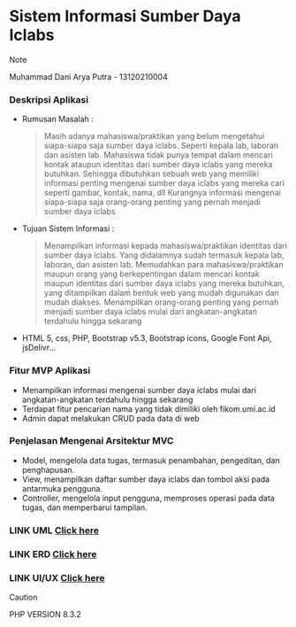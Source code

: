 # Sistem Informasi Sumber Daya Iclabs
> [!NOTE]
> Muhammad Dani Arya Putra - 13120210004


### Deskripsi Aplikasi
- Rumusan Masalah :
	> Masih adanya mahasiswa/praktikan yang belum mengetahui siapa-siapa saja 	  sumber daya iclabs. Seperti kepala lab, laboran dan asisten lab.
	> Mahasiswa tidak punya tempat dalam mencari kontak ataupun identitas dari 	  	  sumber daya iclabs yang mereka butuhkan. Sehingga dibutuhkan sebuah web yang 	  memiliki informasi penting mengenai sumber daya iclabs yang mereka cari 		  seperti gambar, kontak, nama, dll
	> Kurangnya informasi mengenai siapa-siapa saja orang-orang penting yang 	  pernah menjadi sumber daya iclabs 
- Tujuan Sistem Informasi :
	> Menampilkan informasi kepada mahasiswa/praktikan identitas dari sumber daya 	  iclabs. Yang didalamnya sudah termasuk kepala lab, laboran, dan asisten lab.
	> Memudahkan para mahasiswa/praktikan maupun orang yang berkepentingan dalam 	  mencari kontak maupun identitas dari sumber daya iclabs yang mereka 	  butuhkan, yang ditampilkan dalam bentuk web yang mudah digunakan dan mudah 
	  diakses.
	> Menampilkan orang-orang penting yang pernah menjadi sumber daya iclabs mulai 	  dari angkatan-angkatan terdahulu hingga sekarang
- HTML 5, css, PHP, Bootstrap v5.3, Bootstrap icons, Google Font Api, jsDelivr...

### Fitur MVP Aplikasi
- Menampilkan informasi mengenai sumber daya iclabs mulai dari angkatan-angkatan terdahulu hingga sekarang
- Terdapat fitur pencarian nama yang tidak dimiliki oleh fikom.umi.ac.id
- Admin dapat melakukan CRUD pada data di web


### Penjelasan Mengenai Arsitektur MVC
- Model, mengelola data tugas, termasuk penambahan, pengeditan, dan penghapusan.
- View, menampilkan daftar sumber daya iclabs dan tombol aksi pada antarmuka   pengguna.
- Controller, mengelola input pengguna, memproses operasi pada data tugas, dan   memperbarui tampilan.


### LINK UML [Click here](https://whimsical.com/pemodelan-sistem-tubes-5or4vuCKnMYQTQLCVe4vST)
### LINK ERD [Click here](https://drive.google.com/file/d/10ZGu2DkADvk5k7g8BMLci8nDYI5Xj-B8/view?usp=sharing)
### LINK UI/UX [Click here](https://docs.google.com/document/d/1CgcnCqYKmGmQH_rPZqBDkzrVpmnczthJ/edit?usp=sharing&ouid=102145644253707933555&rtpof=true&sd=true)



> [!CAUTION]
> PHP VERSION 8.3.2